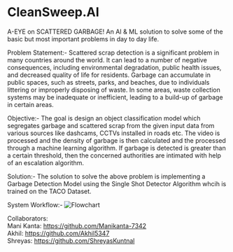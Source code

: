 # CleanSweep.AI
A-EYE on SCATTERED GARBAGE! An AI & ML solution to solve some of the basic but most important problems in day to day life.

Problem Statement:- Scattered scrap detection is a significant problem in many countries around the world. It can lead to a number of negative consequences, including environmental degradation, public health issues, and decreased quality of life for residents.
Garbage can accumulate in public spaces, such as streets, parks, and beaches, due to individuals littering or improperly disposing of waste.
In some areas, waste collection systems may be inadequate or inefficient, leading to a build-up of garbage in certain areas.

Objective:- The goal is design an object classification model which segregates garbage and scattered scrap from the given input data from various sources like dashcams, CCTVs installed in roads etc.
The video is processed and the density of garbage is then calculated and the processed through a machine learning algorithm.
If garbage is detected is greater than a certain threshold, then the concerned authorities are intimated with help of an escalation algorithm.

Solution:- The solution to solve the above problem is implementing a Garbage Detection Model using the Single Shot Detector Algorithm whcih is trained on the TACO Dataset. 

System Workflow:-
![Flowchart](https://user-images.githubusercontent.com/80829447/208266806-8d21746e-7aa9-4147-8169-4d3ae4e526b1.png)

Collaborators:  
Mani Kanta: https://github.com/Manikanta-7342  
Akhil: https://github.com/Akhil5347  
Shreyas: https://github.com/ShreyasKuntnal

